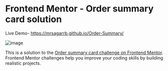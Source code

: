 # Frontend Mentor - Order summary card solution

Live Demo-  https://mrsagarrb.github.io/Order-Summary/


![image](https://user-images.githubusercontent.com/87903581/146648869-d1d1ef3e-0abc-4247-b913-5ac480ea5f0e.png)












This is a solution to the [Order summary card challenge on Frontend Mentor](https://www.frontendmentor.io/challenges/order-summary-component-QlPmajDUj). Frontend Mentor challenges help you improve your coding skills by building realistic projects. 


